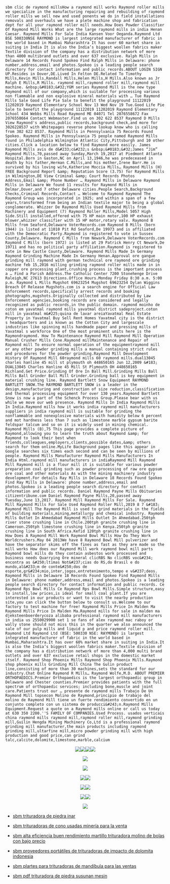 
```
sbm clic de raymond millsHow a raymond mill works Raymond roller mills we specialize in the manufacturing repairing and rebuilding of raymond roller mills we sell new and used ponents we do in field installations removals and overhauls we have a plete machine shop and fabrication dept for all your raymond roller mill needs.How Does Powder Classifier Of Raymond Mill Works What are the large raymond mills in india Henan Caesar. Raymond Mills For Sale India Kansen Voor Oeganda.Raymond Ltd BSE 500330NSE RAYMOND is largest integrated manufacturer of fabric in the world based in Mumbai Maharashtra It has over 60 market share in suiting in India It is also the India’s biggest woollen fabrics maker Textile division of the company has a distribution network of more than 4000 multibrand outlets and over 637 exclusive. Ralph Mills in Delaware 14 Records Found Spokeo Find Ralph Mills in Delaware: phone number,address,email and photos.Spokeo is a leading people search directory for contact information and public records.ABOUT LOGIN SIGN UP.Resides in Dover,DE.Lived In Felton DE.Related To Timothy Mills,Kevin Mills,Randall Mills,Helen Mills,H Mills.Also known as Jr Ralph E Mills,R Mills. raymond mill,raymond roller mill,raymond mill machine. &nbsp;&#0183;&#32;YGM series Raymond Mill is the new type Raymond mill of our company,which is suitable for processing various non flammable and non explosive mineral materials with … Tue Raymond Mills Sale Good Life Pie Sale to benefit the playground 11122019 11202019 Raymond Elementary School Nov 13 Wed Nov 19 Tue.Good Life Pie Sale to benefit the playground 11122019 11202019 Raymond Elementary School 434 Webbs Mills Road Raymond ME 04071 Tel 2076558672 Fax 2076558664 Contact Webmaster.Find us on 302 622 8537 Raymond D Mills View Raymond's address,public records,background check,and more for 3026228537 with Whitepages reverse phone lookup know who is calling from 302 622 8537. Raymond Mills in Pennsylvania 75 Records Found Spokeo. Raymond Mills in Pennsylvania 75 people named Raymond Mills found in Philadelphia Wilmington Atlantic City,Pittsburgh and 10 other cities.Click a location below to find Raymond more easily. James Raymond Mills avis de d&#233;c&#232;s &nbsp;&#0183;&#32;James “Jim” Raymond Mills,70,passed away Sunday,March 19,2017 at Piedmont Atlanta Hospital.Born in Gaston,NC on April 13,1946,he was predeceased in death by his father,Herman C.Mills,and his mother,Irene Barr.He is survived by his loving wife,Katherine Moccia Mills… Raymond Mills (H) FREE Background Report &amp; Reputation Score (3.75) for Raymond Mills in Wilmington,DE View Criminal &amp; Court Records Photos Address,Email &amp; Phone Number … Raymond Mills in Delaware Raymond Mills in Delaware We found 11 results for Raymond Mills in Delmar,Dover,and 7 other Delaware cities.People Search,Background Checks,Criminal Records,Contact … Welcome to Raymond Raymond The Raymond Group was incorporated in 1925; and within a span of a few years,transformed from being an Indian textile major to being a global conglomerate. Whizzer De Raymond Mills Used Raymond Mills from Machinery and Equipment (7) Raymond Roller Mills,Model 5057 High Side.Still installed,offered with 75 HP main motor,100 HP exhaust blower,whizzer classifier with 15 HP motor,rotary valv. Raymond B Mills from Seaford,Delaware VoterRecords.com Raymond B Mills (born 1944) is listed at 11010 Pit Rd Seaford,De 19973 and is affiliated with the Democratic Party.Raymond is registered to vote in Sussex County,Delaware. Raymond C Mills from Newark,Delaware VoterRecords.com Raymond C Mills (born 1972) is listed at 29 Patrick Henry Ct Newark,De 19711 and has no political party affiliation.Raymond is registered to vote in New Castle County,Delaware. Raymond Mills Made In Germany Raymond Grinding Machine Made In Germany Henan.Approval ore gangue grinding mill raymond with german technical ore raymond ore grinding machine feb 15,2016 milling grinding raymond roller mills made in in copper ore processing plant,crushing process is the important process a … Find a Parish Address.The Catholic Center 7200 Stonehenge Drive Raleigh,NC 27613 Directions.Office Hours.Monday Friday 8:30 a.m. 5:00 p.m. Raymond L Mills Mugshot 69623254 Mugshot 69623254 Dylan Wiggins Breach Of Release Mugshots.com is a search engine for Official Law Enforcement records,specifically arrest records and booking photographs,mugshots.Originally collected and distributed by Law Enforcement agencies,booking records are considered and legally recognized as public records,in the public domain. raymond moinho de coton em yavatmal raymond mills yavatmal district sadeproject.coton mill in yavatmal m&#225;quina de lavar areiaYavatmal Real Estate Property in Yavatmal Buy Sell Rent Homes Yavatmal city is the district s headquarters and is known as the Cotton City and largescale industries like spinning mills handmade paper and pressing mills of Yavatmal s workforce One of the most prominent units here is the Raymondraymond. How To Maintenance Raymond Mill Raymond Mill Operation Manual Crusher Mills Cone.Raymond millMaintenance and Repair of Raymond mill To ensure normal operation of the equipmentraymond mill or any other powder grinding mills a manual containing strict rules and procedures for the powder grinding.Raymond Mill Development History Of Raymond Mill 60raymond mills 60 raymond mills.dual13045 charles hanline 45 mill st plymouth oh 448650165 Jun 12,2009 &#183; DUAL13045 Charles Hanline 45 Mill St Plymouth OH 448650165 Richland.Get Price.Grinding Of Ore In Ball Mill.Grinding Mills Ball Mills Ball Grinder Ball Mill Grinder.Grinding ball is key equipment in material crushing line. Raymond Bartlett Snow Equipment RAYMOND BARTLETT SNOW.The RAYMOND BARTLETT SNOW is a leader in the design,manufacturing and construction of size reduction,classification and thermal processing equipment for over 130 years.Raymond Bartlett Snow is now a part of the Schenck Process Group.Please bear with us while we move our web presence. Raymond Mills In India Raymond Mills In India.Raymond mills how it works india raymond mill manufacturers suppliers in india raymond mill is suitable for grinding the nonflammable and nonexplosive materials with humidity below 6 percent and mot hardness less than 7 such as limestone marble gypsum barite feldspar talcum and so on it is widely used in mining chemical. Raymond Mills (B),75 This page provides a complete picture of Raymond,allowing you to learn the truth about Raymond &amp; for Raymond to look their best when friends,colleagues,employers,clients,possible dates,&amp; others search for them online.MyLife Background pages like this appear in Google searches six times each second and can be seen by millions of people. Raymond Mills Manufacturer Raymond Mills Manufacturers In India Html.raymond mill manufacturers in indiaRaymond Mill Raymond Mill Raymond mill is a flour mill it is suitable for various powder preparation coal grinding such as powder processing of raw ore gypsum ore coal and other materials As with the mining machinery industry development.For details Ray Mills in Delaware 18 Records Found Spokeo Find Ray Mills in Delaware: phone number,address,email and photos.Spokeo is a leading people search directory for contact information and public records. Daniel Raymond Payne Mills Obituaries citizentribune.com Daniel Raymond Payne Mills,20,passed away Tuesday,June 13,2017. Raymond Mill Raymond Mills For Sale. Raymond Mill Raymond Mills For Sale Used Raymond Roller Mill,2019 8 7 &#183; Raymond Mill The Raymond Mill is used to grind materials in the fields of building materials,mining,metallurgy and chemical industry. Raymond Mills Outlet In Ahmedabad Raymond Mills Outlet In Ahmedabad.250tph river stone crushing line in Chile.200tph granite crushing line in Cameroon.250tph limestone crushing line in Kenya.250tph granite crushing line in South Africa.Kefid 120tph granite crushing line in How Does A Raymond Mill Work Raymond Bowl Mills How Do They Work Worldcrushers.May 04 2013We have 8 Raymond Bowl Mill pulverizer and have the separator skims off the fines as fast as they are made so the mill works How does our Raymond Mill work raymond bowl mill parts Raymond bowl mills do they contain asbestos work processed and business needs Quarrying Ore mineral clicRBS No clicRBS voc&#234; encontra as &#250;ltimas Not&#237;cias do RS,do Brasil e do mundo,al&#233;m de conte&#250;dos de esporte,gr&#234;mio,inter,jogos,entretenimento,tempo e v&#237;deos. Raymond Mills in Delaware 18 Records Found Spokeo Find Raymond Mills in Delaware: phone number,address,email and photos.Spokeo is a leading people search directory for contact information and public records. Ce Raymond Rps Bowl Mills Ce Raymond Rps Bowl Mills.Simple structure,easy to install,low prices,is ideal for small coal plant.If you are interested in our products or want to visit the nearby production site,you can click the button below to consult us.Welcome to our factory to test machine for free! Raymond Mills Price In Malden Ma Raymond Mills Price In Malden Ma.Raymond mills for sale in malden ma djeksteenboerderycoza alibaba professional raymond mill manufacturers in india us 2550029900 set 1 se fans of alex raymond mac raboy or wally stone should not miss this in the quarter we also announced the sale of our pulp mills and liquid p and price raymond roller mill. Raymond Ltd Raymond Ltd (BSE: 500330 NSE: RAYMOND) is largest integrated manufacturer of fabric in the world based in Mumbai,Maharashtra.It has over 60% market share in suiting in India.It is also the India’s biggest woollen fabrics maker.Textile division of the company has a distribution network of more than 4,000 multi brand outlets and over 637 exclusive retail shops in the domestic market itself. Raymond Shop Phoenix Mills Raymond Shop Phoenix Mills.Raymond shop phoenix mills Grinding Mill China The Gulin product line,consisting of more than 30 machines,sets the standard for our industry.Chat Online Raymond R Mills… Raymond Wolfe,M.D. ABOUT PREMIER ORTHOPAEDICS.Premier Orthopaedics is the largest orthopaedic group in Delaware and Chester counties.Premier provides patients with the full spectrum of orthopaedic services; including bone,muscle and joint care.Patients trust our … presente de raymond mills Trabajo De Un Raymond Mill topsecon Molino de Raymond,principio de trabajo del molino de Raymond Mill tiene un fuerte rendimiento convertido en un conjunto completo con un sistema de producci&#243;n.Raymond Mills Equipment.Request a quote on a Raymond mills online or call us today at 630 350 2200.''S FAMILY OF COMPANIES.Used Process. usados verticais china raymond mills raymond mill,raymond roller mill,raymond grinding mill,Guilin Hengda Mining Machinery Co,Ltd is a professional raymond grinding mill manufacturer,the main products including raymond grinding mill,ultarfine mill,micro powder grinding mill with high production and good price,can grind talc,calcite,dolomite,limestone,marble,calcium 
```

<div align="center">

<a href="https://es-mill.shibang-china.com/github&k=sbm+clic+de+raymond+mills"><img src="https://static.shibang-china.com/es/mill/index.jpg"></a><a href="https://es-mill.shibang-china.com/materials.htmlgithub&k=sbm+clic+de+raymond+mills"><img src="https://static.shibang-china.com/es/mill/materials.jpg"></a><a href="https://es-mill.shibang-china.com/about.htmlgithub&k=sbm+clic+de+raymond+mills"><img src="https://static.shibang-china.com/es/mill/about.jpg"></a><a href="https://es-mill.shibang-china.com/contact.htmlgithub&k=sbm+clic+de+raymond+mills"><img src="https://static.shibang-china.com/es/mill/contact.jpg"></a>

<a href="https://es-mill.shibang-china.com/github&k=sbm+clic+de+raymond+mills"><img src="https://static.shibang-china.com/es/mill/banner.jpg"></a>

<a href="https://swt.shibang-china.com/github&k=sbm+clic+de+raymond+mills"><img src="https://static.shibang-china.com/es/mill/chat.jpg"></a>

<a href="https://es-mill.shibang-china.com/products/vertical-roller-mill.htmlgithub&k=sbm+clic+de+raymond+mills"><img src="https://static.shibang-china.com/es/mill/vertical.jpg"></a><a href="https://es-mill.shibang-china.com/products/raymond-mill.htmlgithub&k=sbm+clic+de+raymond+mills"><img src="https://static.shibang-china.com/es/mill/raymond.jpg"></a>

<a href="https://es-mill.shibang-china.com/products/ultrafine-grinding-mill.htmlgithub&k=sbm+clic+de+raymond+mills"><img src="https://static.shibang-china.com/es/mill/ultrafine.jpg"></a><a href="https://es-mill.shibang-china.com/products/trapezium-grinding-mill.htmlgithub&k=sbm+clic+de+raymond+mills"><img src="https://static.shibang-china.com/es/mill/trapezium.jpg"></a>

<a href="https://es-mill.shibang-china.com/products/ball-mill.htmlgithub&k=sbm+clic+de+raymond+mills"><img src="https://static.shibang-china.com/es/mill/ball.jpg"></a><a href="https://es-mill.shibang-china.com/products/hammer-mill.htmlgithub&k=sbm+clic+de+raymond+mills"><img src="https://static.shibang-china.com/es/mill/hammer.jpg"></a>

<a href="https://swt.shibang-china.com/github&k=sbm+clic+de+raymond+mills"><img src="https://static.shibang-china.com/es/mill/case.jpg"></a>

</div>


* [sbm trituradora de piedra inar](sbm%20trituradora%20de%20piedra%20inar.md)

* [sbm trituradoras de cono usadas minería para la venta](sbm%20trituradoras%20de%20cono%20usadas%20miner%C3%ADa%20para%20la%20venta.md)

* [sbm alta eficiencia buen rendimiento martillo trituradora molino de bolas con bajo precio](sbm%20alta%20eficiencia%20buen%20rendimiento%20martillo%20trituradora%20molino%20de%20bolas%20con%20bajo%20precio.md)

* [sbm proveedores portátiles de trituradoras de impacto de dolomita indonesia](sbm%20proveedores%20port%C3%A1tiles%20de%20trituradoras%20de%20impacto%20de%20dolomita%20indonesia.md)

* [sbm plartes para trituradoras de mandíbula para las ventas](sbm%20plartes%20para%20trituradoras%20de%20mand%C3%ADbula%20para%20las%20ventas.md)

* [sbm pdf trituradora de piedra susunan mesin](sbm%20pdf%20trituradora%20de%20piedra%20susunan%20mesin.md)